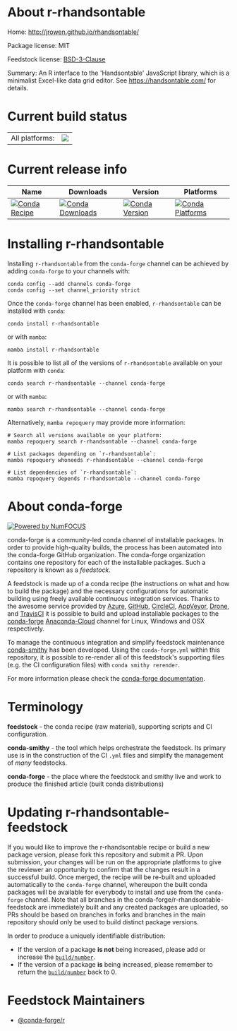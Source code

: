 About r-rhandsontable
=====================

Home: http://jrowen.github.io/rhandsontable/

Package license: MIT

Feedstock license: [BSD-3-Clause](https://github.com/conda-forge/r-rhandsontable-feedstock/blob/main/LICENSE.txt)

Summary: An R interface to the 'Handsontable' JavaScript library, which is a minimalist Excel-like data grid editor.  See <https://handsontable.com/> for details.

Current build status
====================


<table><tr><td>All platforms:</td>
    <td>
      <a href="https://dev.azure.com/conda-forge/feedstock-builds/_build/latest?definitionId=5761&branchName=main">
        <img src="https://dev.azure.com/conda-forge/feedstock-builds/_apis/build/status/r-rhandsontable-feedstock?branchName=main">
      </a>
    </td>
  </tr>
</table>

Current release info
====================

| Name | Downloads | Version | Platforms |
| --- | --- | --- | --- |
| [![Conda Recipe](https://img.shields.io/badge/recipe-r--rhandsontable-green.svg)](https://anaconda.org/conda-forge/r-rhandsontable) | [![Conda Downloads](https://img.shields.io/conda/dn/conda-forge/r-rhandsontable.svg)](https://anaconda.org/conda-forge/r-rhandsontable) | [![Conda Version](https://img.shields.io/conda/vn/conda-forge/r-rhandsontable.svg)](https://anaconda.org/conda-forge/r-rhandsontable) | [![Conda Platforms](https://img.shields.io/conda/pn/conda-forge/r-rhandsontable.svg)](https://anaconda.org/conda-forge/r-rhandsontable) |

Installing r-rhandsontable
==========================

Installing `r-rhandsontable` from the `conda-forge` channel can be achieved by adding `conda-forge` to your channels with:

```
conda config --add channels conda-forge
conda config --set channel_priority strict
```

Once the `conda-forge` channel has been enabled, `r-rhandsontable` can be installed with `conda`:

```
conda install r-rhandsontable
```

or with `mamba`:

```
mamba install r-rhandsontable
```

It is possible to list all of the versions of `r-rhandsontable` available on your platform with `conda`:

```
conda search r-rhandsontable --channel conda-forge
```

or with `mamba`:

```
mamba search r-rhandsontable --channel conda-forge
```

Alternatively, `mamba repoquery` may provide more information:

```
# Search all versions available on your platform:
mamba repoquery search r-rhandsontable --channel conda-forge

# List packages depending on `r-rhandsontable`:
mamba repoquery whoneeds r-rhandsontable --channel conda-forge

# List dependencies of `r-rhandsontable`:
mamba repoquery depends r-rhandsontable --channel conda-forge
```


About conda-forge
=================

[![Powered by
NumFOCUS](https://img.shields.io/badge/powered%20by-NumFOCUS-orange.svg?style=flat&colorA=E1523D&colorB=007D8A)](https://numfocus.org)

conda-forge is a community-led conda channel of installable packages.
In order to provide high-quality builds, the process has been automated into the
conda-forge GitHub organization. The conda-forge organization contains one repository
for each of the installable packages. Such a repository is known as a *feedstock*.

A feedstock is made up of a conda recipe (the instructions on what and how to build
the package) and the necessary configurations for automatic building using freely
available continuous integration services. Thanks to the awesome service provided by
[Azure](https://azure.microsoft.com/en-us/services/devops/), [GitHub](https://github.com/),
[CircleCI](https://circleci.com/), [AppVeyor](https://www.appveyor.com/),
[Drone](https://cloud.drone.io/welcome), and [TravisCI](https://travis-ci.com/)
it is possible to build and upload installable packages to the
[conda-forge](https://anaconda.org/conda-forge) [Anaconda-Cloud](https://anaconda.org/)
channel for Linux, Windows and OSX respectively.

To manage the continuous integration and simplify feedstock maintenance
[conda-smithy](https://github.com/conda-forge/conda-smithy) has been developed.
Using the ``conda-forge.yml`` within this repository, it is possible to re-render all of
this feedstock's supporting files (e.g. the CI configuration files) with ``conda smithy rerender``.

For more information please check the [conda-forge documentation](https://conda-forge.org/docs/).

Terminology
===========

**feedstock** - the conda recipe (raw material), supporting scripts and CI configuration.

**conda-smithy** - the tool which helps orchestrate the feedstock.
                   Its primary use is in the construction of the CI ``.yml`` files
                   and simplify the management of *many* feedstocks.

**conda-forge** - the place where the feedstock and smithy live and work to
                  produce the finished article (built conda distributions)


Updating r-rhandsontable-feedstock
==================================

If you would like to improve the r-rhandsontable recipe or build a new
package version, please fork this repository and submit a PR. Upon submission,
your changes will be run on the appropriate platforms to give the reviewer an
opportunity to confirm that the changes result in a successful build. Once
merged, the recipe will be re-built and uploaded automatically to the
`conda-forge` channel, whereupon the built conda packages will be available for
everybody to install and use from the `conda-forge` channel.
Note that all branches in the conda-forge/r-rhandsontable-feedstock are
immediately built and any created packages are uploaded, so PRs should be based
on branches in forks and branches in the main repository should only be used to
build distinct package versions.

In order to produce a uniquely identifiable distribution:
 * If the version of a package **is not** being increased, please add or increase
   the [``build/number``](https://docs.conda.io/projects/conda-build/en/latest/resources/define-metadata.html#build-number-and-string).
 * If the version of a package **is** being increased, please remember to return
   the [``build/number``](https://docs.conda.io/projects/conda-build/en/latest/resources/define-metadata.html#build-number-and-string)
   back to 0.

Feedstock Maintainers
=====================

* [@conda-forge/r](https://github.com/conda-forge/r/)

